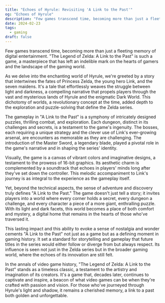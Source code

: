 ```yaml
---
title: "Echoes of Hyrule: Revisiting 'A Link to the Past'"
og: "Echoes of Hyrule"
description: "Few games transcend time, becoming more than just a fleeting memory of digital entertainment. "The Legend of Zelda: A Link to the Past" is such a game, a masterpiece that has left an indelible mark on the hearts of gamers and the landscape of the gaming world."
date: 2024-02-23
tags:
  - gaming
draft: false
---
```



Few games transcend time, becoming more than just a fleeting memory of digital entertainment. "The Legend of Zelda: A Link to the Past" is such a game, a masterpiece that has left an indelible mark on the hearts of gamers and the landscape of the gaming world.

As we delve into the enchanting world of Hyrule, we're greeted by a story that intertwines the fates of Princess Zelda, the young hero Link, and the seven maidens. It's a tale that effortlessly weaves the struggle between light and darkness, a compelling narrative that propels players through the vast and mysterious lands of Hyrule and the enigmatic Dark World. This dichotomy of worlds, a revolutionary concept at the time, added depth to the exploration and puzzle-solving that define the Zelda series.

The gameplay in "A Link to the Past" is a symphony of intricately designed puzzles, thrilling combat, and exploration. Each dungeon, distinct in its challenges and secrets, is a testament to the game's ingenuity. The bosses, each requiring a unique strategy and the clever use of Link's ever-growing arsenal, are encounters as memorable as they are challenging. The introduction of the Master Sword, a legendary blade, played a pivotal role in the game's narrative and in shaping the series' identity.

Visually, the game is a canvas of vibrant colors and imaginative designs, a testament to the prowess of 16-bit graphics. Its aesthetic charm is complemented by a soundtrack that echoes in players' minds long after they've set down the controller. This melodic accompaniment to Link's journey is as integral to the experience as the gameplay itself.

Yet, beyond the technical aspects, the sense of adventure and discovery truly defines "A Link to the Past." The game doesn't just tell a story; it invites players into a world where every corner holds a secret, every dungeon a challenge, and every character a piece of a more giant, enthralling puzzle. With its light and dark facets, this world becomes a place of both comfort and mystery, a digital home that remains in the hearts of those who've traversed it.

This lasting impact and this ability to evoke a sense of nostalgia and wonder cements "A Link to the Past" not just as a game but as a defining moment in gaming history. It set a standard for storytelling and gameplay that future titles in the series would either follow or diverge from but always respect. Its influence is seen not just in the Zelda series but in the broader gaming world, where the echoes of its innovation are still felt.

In the annals of video game history, "The Legend of Zelda: A Link to the Past" stands as a timeless classic, a testament to the artistry and imagination of its creators. It's a game that, decades later, continues to captivate and inspire, a beacon of what video games can be when they're crafted with passion and vision. For those who've journeyed through Hyrule's light and shadow, it remains a cherished memory, a link to a past both golden and unforgettable.